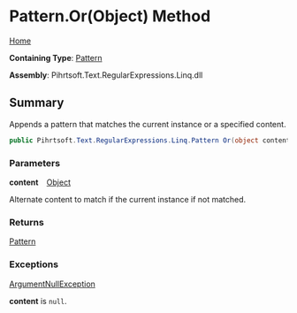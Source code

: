 # Pattern\.Or\(Object\) Method

[Home](../../../../../../README.md)

**Containing Type**: [Pattern](../README.md)

**Assembly**: Pihrtsoft\.Text\.RegularExpressions\.Linq\.dll

## Summary

Appends a pattern that matches the current instance or a specified content\.

```csharp
public Pihrtsoft.Text.RegularExpressions.Linq.Pattern Or(object content)
```

### Parameters

**content** &ensp; [Object](https://docs.microsoft.com/en-us/dotnet/api/system.object)

Alternate content to match if the current instance if not matched\.

### Returns

[Pattern](../README.md)

### Exceptions

[ArgumentNullException](https://docs.microsoft.com/en-us/dotnet/api/system.argumentnullexception)

**content** is `null`\.

